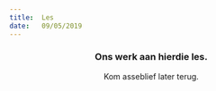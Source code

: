 ```yaml
---
title:  Les
date:   09/05/2019
---
```


### <center>Ons werk aan hierdie les.</center>
<center>Kom asseblief later terug.</center>